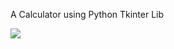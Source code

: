 A Calculator using Python Tkinter Lib


<img  src="https://github.com/rishabh2001-py/calcu/blob/main/calc.JPG">
